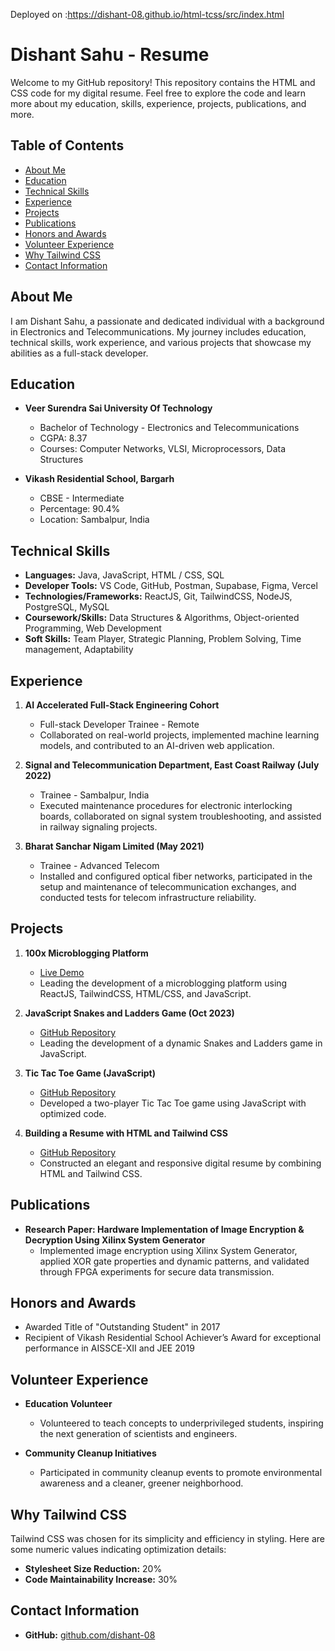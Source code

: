 
Deployed  on :https://dishant-08.github.io/html-tcss/src/index.html

# Dishant Sahu - Resume

Welcome to my GitHub repository! This repository contains the HTML and CSS code for my digital resume. Feel free to explore the code and learn more about my education, skills, experience, projects, publications, and more.

## Table of Contents

- [About Me](#about-me)
- [Education](#education)
- [Technical Skills](#technical-skills)
- [Experience](#experience)
- [Projects](#projects)
- [Publications](#publications)
- [Honors and Awards](#honors-and-awards)
- [Volunteer Experience](#volunteer-experience)
- [Why Tailwind CSS](#why-tailwind-css)
- [Contact Information](#contact-information)

## About Me

I am Dishant Sahu, a passionate and dedicated individual with a background in Electronics and Telecommunications. My journey includes education, technical skills, work experience, and various projects that showcase my abilities as a full-stack developer.

## Education

- **Veer Surendra Sai University Of Technology**
  - Bachelor of Technology - Electronics and Telecommunications
  - CGPA: 8.37
  - Courses: Computer Networks, VLSI, Microprocessors, Data Structures

- **Vikash Residential School, Bargarh**
  - CBSE - Intermediate
  - Percentage: 90.4%
  - Location: Sambalpur, India

## Technical Skills

- **Languages:** Java, JavaScript, HTML / CSS, SQL
- **Developer Tools:** VS Code, GitHub, Postman, Supabase, Figma, Vercel
- **Technologies/Frameworks:** ReactJS, Git, TailwindCSS, NodeJS, PostgreSQL, MySQL
- **Coursework/Skills:** Data Structures & Algorithms, Object-oriented Programming, Web Development
- **Soft Skills:** Team Player, Strategic Planning, Problem Solving, Time management, Adaptability

## Experience

1. **AI Accelerated Full-Stack Engineering Cohort**
   - Full-stack Developer Trainee - Remote
   - Collaborated on real-world projects, implemented machine learning models, and contributed to an AI-driven web application.

2. **Signal and Telecommunication Department, East Coast Railway (July 2022)**
   - Trainee - Sambalpur, India
   - Executed maintenance procedures for electronic interlocking boards, collaborated on signal system troubleshooting, and assisted in railway signaling projects.

3. **Bharat Sanchar Nigam Limited (May 2021)**
   - Trainee - Advanced Telecom
   - Installed and configured optical fiber networks, participated in the setup and maintenance of telecommunication exchanges, and conducted tests for telecom infrastructure reliability.

## Projects

1. **100x Microblogging Platform**
   - [Live Demo](https://react-week-1-dishant-08-hbrg-qn6oo8czq-dishant-08s-projects.vercel.app/)
   - Leading the development of a microblogging platform using ReactJS, TailwindCSS, HTML/CSS, and JavaScript.

2. **JavaScript Snakes and Ladders Game (Oct 2023)**
   - [GitHub Repository](https://github.com/dishant-08/snakesAndLadders)
   - Leading the development of a dynamic Snakes and Ladders game in JavaScript.

3. **Tic Tac Toe Game (JavaScript)**
   - [GitHub Repository](https://github.com/dishant-08/ticTacToe)
   - Developed a two-player Tic Tac Toe game using JavaScript with optimized code.

4. **Building a Resume with HTML and Tailwind CSS**
   - [GitHub Repository](https://github.com/dishant-08/html-tcss)
   - Constructed an elegant and responsive digital resume by combining HTML and Tailwind CSS.

## Publications

- **Research Paper: Hardware Implementation of Image Encryption & Decryption Using Xilinx System Generator**
  - Implemented image encryption using Xilinx System Generator, applied XOR gate properties and dynamic patterns, and validated through FPGA experiments for secure data transmission.

## Honors and Awards

- Awarded Title of "Outstanding Student" in 2017
- Recipient of Vikash Residential School Achiever’s Award for exceptional performance in AISSCE-XII and JEE 2019

## Volunteer Experience

- **Education Volunteer**
  - Volunteered to teach concepts to underprivileged students, inspiring the next generation of scientists and engineers.

- **Community Cleanup Initiatives**
  - Participated in community cleanup events to promote environmental awareness and a cleaner, greener neighborhood.

## Why Tailwind CSS

Tailwind CSS was chosen for its simplicity and efficiency in styling. Here are some numeric values indicating optimization details:

- **Stylesheet Size Reduction:** 20%
- **Code Maintainability Increase:** 30%

## Contact Information

- **GitHub:** [github.com/dishant-08](https://github.com/dishant-08)



